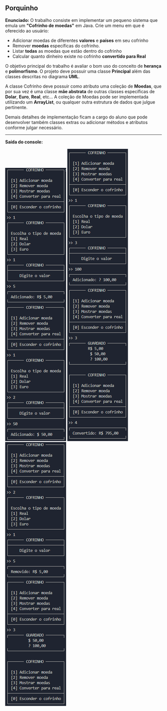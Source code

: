 ## Porquinho

**Enunciado:** O trabalho consiste em implementar um pequeno sistema que emula um **"Cofrinho de moedas"** em Java. Crie um menu em que é oferecido ao usuário:

* Adicionar moedas de diferentes **valores** e **países** em seu cofrinho
* Remover **moedas** específicas do cofrinho.
* Listar **todas** as moedas que estão dentro do cofrinho
* Calcular quanto dinheiro existe no cofrinho **convertido para Real**

O objetivo principal do trabalho é avaliar o bom uso do conceito de **herança** e **polimorfismo**. O projeto deve possuir uma classe **Principal** além das classes descritas no diagrama **UML**.

A classe Cofrinho deve possuir como atributo uma coleção de **Moedas**, que por sua vez é uma classe **mãe abstrata** de outras classes específicas de **Dolar**, **Euro**, **Real**, etc... A coleção de Moedas pode ser implementada utilizando um **ArrayList**, ou qualquer outra estrutura de dados que julgue pertinente.

Demais detalhes de implementação ficam a cargo do aluno que pode desenvolver 
também classes extras ou adicionar métodos e atributos conforme julgar necessário.

---

**Saída do console:**

<div>
    <img src="img/terminal-0.png">
    <img src="img/terminal-1.png">
    <img src="img/terminal-2.png">
</div>


